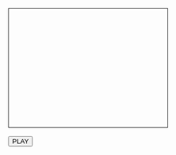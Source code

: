 
<html lang="en">
<head>   
    <script type="text/javascript" src="https://flashphoner.com/downloads/builds/flashphoner_client/wcs_api-2.0/current/flashphoner.js"></script>
    <script type="text/javascript" src="/assets/scripts/player-min.js"></script>   
</head>
 
<body onload="init_api()">
<div id="myVideo" style="width:320px;height:240px;border: solid 1px"></div>
<br/><input type="button" onclick="connect()" value="PLAY"/>
</body>
</html> 